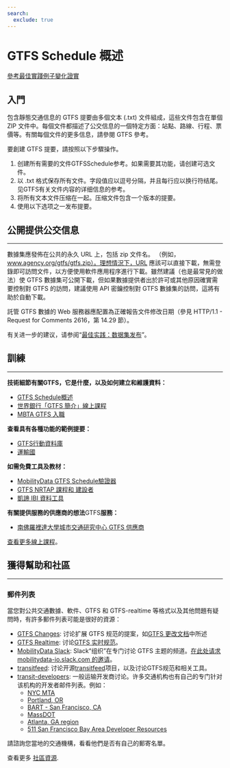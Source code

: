 ```yaml
---
search:
  exclude: true
---
```

  
# GTFS Schedule 概述

<div class="landing-page">
    <a class="button" href="reference">參考</a><a class="button" href="best-practices">最佳實踐</a><a class="button" href="examples">例子</a><a class="button" href="changes">變化</a><a class="button" href="validate">證實</a>
</div>

## 入門

包含靜態交通信息的 GTFS 提要由多個文本 (.txt) 文件組成，這些文件包含在單個 ZIP 文件中。每個文件都描述了公交信息的一個特定方面：站點、路線、行程、票價等。有關每個文件的更多信息，請參閱 GTFS 參考。

要創建 GTFS 提要，請按照以下步驟操作。

1. 创建所有需要的文件GTFSSchedule参考。如果需要其功能，请创建可选文件。
1. 以 .txt 格式保存所有文件。字段值应以逗号分隔，并且每行应以换行符结尾。见GTFS有关文件内容的详细信息的参考。
1. 将所有文本文件压缩在一起。压缩文件包含一个版本的提要。
1. 使用以下选项之一发布提要。

## 公開提供公交信息
<hr>

數據集應發佈在公共的永久 URL 上，包括 zip 文件名。 （例如，www.agency.org/gtfs/gtfs.zip）。理想情況下，URL 應該可以直接下載，無需登錄即可訪問文件，以方便使用軟件應用程序進行下載。雖然建議（也是最常見的做法）使 GTFS 數據集可公開下載，但如果數據提供者出於許可或其他原因確實需要控制對 GTFS 的訪問，建議使用 API 密鑰控制對 GTFS 數據集的訪問，這將有助於自動下載。

託管 GTFS 數據的 Web 服務器應配置為正確報告文件修改日期（參見 HTTP/1.1 - Request for Comments 2616，第 14.29 節）。

有关进一步的建议，请参阅“[最佳实践：数据集发布](best-practices/#dataset-publishing-general-practices)”。


## 訓練
<hr>

**技術細節有關GTFS，它是什麼，以及如何建立和維護資料：**

- [GTFS Schedule概述](schedule/)
- [世界銀行「GTFS 簡介」線上課程](https://olc.worldbank.org/content/introduction-general-transit-feed-specification-and-informal-transit-system-mapping)
- [MBTA GTFS 入職](https://mybinder.org/v2/gh/mbta/gtfs_onboarding/main?urlpath=lab/tree/GTFS_Onboarding.ipynb)

**查看具有各種功能的範例提要：**

- [GTFS行動資料庫](https://database.mobilitydata.org/)
- [運輸國](https://www.transit.land/)

**如需免費工具及教材：**

- [MobilityData GTFS Schedule驗證器](GTFS-validator.mobilitydata.org/)
- [GTFS NRTAP 課程和 建設者](https://www.nationalrtap.org/Technology-Tools-Builder/Support)
- [凱諦 IBI 資料工具](https://www.ibigroup.com/ibi-products/transit-data-tools/)

**有關提供服務的供應商的想法**GTFS**服務：**

- [南佛羅裡達大學城市交通研究中心 GTFS 供應商](https://docs.google.com/spreadsheets/u/1/d/1Gc9mu4BIYC8ORpv2IbbVnT3q8VQ3xkeY7Hz068vT_GQ/pubhtml)

[查看更多線上課程](../resources/other/#on-line-courses)。



## 獲得幫助和社區
<hr>

### 郵件列表

當您對公共交通數據、軟件、GTFS 和 GTFS-realtime 等格式以及其他問題有疑問時，有許多郵件列表可能是很好的資源：

* [GTFS Changes](https://groups.google.com/group/gtfs-changes): 讨论扩展 GTFS 规范的提案，如[GTFS 更改文档](https://github.com/google/transit/blob/master/gtfs/CHANGES.md)中所述
* [GTFS Realtime](https://groups.google.com/group/gtfs-realtime): 讨论[GTFS 实时规范](https://github.com/google/transit/tree/master/gtfs-realtime)。
* [MobilityData Slack](https://mobilitydata-io.slack.com/): Slack“组织”在专门讨论 GTFS 主题的频道。[在此处请求mobilitydata-io.slack.com 的邀请](https://share.mobilitydata.org/slack)。
* [transitfeed](https://groups.google.com/group/transitfeed): 讨论开源[transitfeed](https://groups.google.com/group/transitfeed)项目，以及讨论GTFS规范和相关工具。
* [transit-developers](https://groups.google.com/group/transit-developers): 一般运输开发商讨论。许多交通机构也有自己的专门针对该机构的开发者邮件列表。例如：
    * [NYC MTA](https://groups.google.com/group/mtadeveloperresources)
    * [Portland, OR](https://groups.google.com/group/transit-developers-pdx)
    * [BART - San Francisco, CA](https://groups.google.com/group/bart-developers)
    * [MassDOT](https://groups.google.com/group/massdotdevelopers)
    * [Atlanta, GA region](https://groups.google.com/forum/#!forum/atl-transit-developers)
    * [511 San Francisco Bay Area Developer Resources](https://groups.google.com/forum/#!forum/511sfbaydeveloperresources)

請諮詢您當地的交通機構，看看他們是否有自己的郵寄名單。

查看更多 [社區資源](../resources/community).
